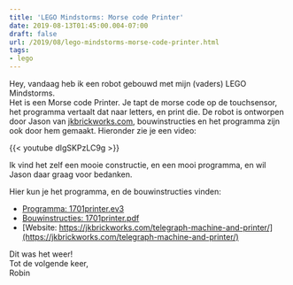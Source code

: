 ```yaml
---
title: 'LEGO Mindstorms: Morse code Printer'
date: 2019-08-13T01:45:00.004-07:00
draft: false
url: /2019/08/lego-mindstorms-morse-code-printer.html
tags:
- lego
---
```


Hey, vandaag heb ik een robot gebouwd met mijn (vaders) LEGO Mindstorms.  
Het is een Morse code Printer. Je tapt de morse code op de touchsensor, het programma vertaalt dat naar letters, en print die. De robot is ontworpen door Jason van [jkbrickworks.com](https://jkbrickworks.com/), bouwinstructies en het programma zijn ook door hem gemaakt. Hieronder zie je een video:  
  
{{< youtube dIgSKPzLC9g >}}

Ik vind het zelf een mooie constructie, en een mooi programma, en wil Jason daar graag voor bedanken.  
  
Hier kun je het programma, en de bouwinstructies vinden:  

*   [Programma: 1701printer.ev3](https://jkbrickworks.com/lego/customs/1701/1701printer.ev3)  
*   [Bouwinstructies: 1701printer.pdf](https://bricksafe.com/files/JKBrickworks/instructions/1701printer.pdf)  
*   [Website: https://jkbrickworks.com/telegraph-machine-and-printer/](https://jkbrickworks.com/telegraph-machine-and-printer/)
  
Dit was het weer!  
Tot de volgende keer,  
Robin
